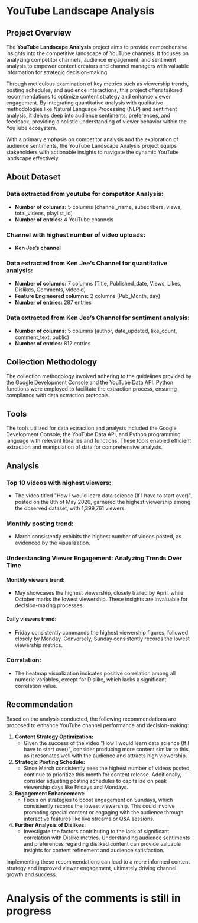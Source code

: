 # YouTube Landscape Analysis

## Project Overview
The **YouTube Landscape Analysis** project aims to provide comprehensive insights into the competitive landscape of YouTube channels. It focuses on analyzing competitor channels, audience engagement, and sentiment analysis to empower content creators and channel managers with valuable information for strategic decision-making.

Through meticulous examination of key metrics such as viewership trends, posting schedules, and audience interactions, this project offers tailored recommendations to optimize content strategy and enhance viewer engagement. By integrating quantitative analysis with qualitative methodologies like Natural Language Processing (NLP) and sentiment analysis, it delves deep into audience sentiments, preferences, and feedback, providing a holistic understanding of viewer behavior within the YouTube ecosystem.

With a primary emphasis on competitor analysis and the exploration of audience sentiments, the YouTube Landscape Analysis project equips stakeholders with actionable insights to navigate the dynamic YouTube landscape effectively.

## About Dataset
### Data extracted from youtube for competitor Analysis:
- **Number of columns:** 5 columns (channel_name, subscribers, views, total_videos, playlist_id)
- **Number of entries:** 4 YouTube channels

### Channel with highest number of video uploads:
- **Ken Jee’s channel**

### Data extracted from Ken Jee’s Channel for quantitative analysis:
- **Number of columns:** 7 columns (Title, Published_date, Views, Likes, Dislikes, Comments, videoid)
- **Feature Engineered columns:** 2 columns (Pub_Month, day)
- **Number of entries:** 287 entries

### Data extracted from Ken Jee’s Channel for sentiment analysis:
- **Number of columns:** 5 columns (author, date_updated, like_count, comment_text, public)
- **Number of entries:** 812 entries

## Collection Methodology
The collection methodology involved adhering to the guidelines provided by the Google Development Console and the YouTube Data API. Python functions were employed to facilitate the extraction process, ensuring compliance with data extraction protocols.

## Tools
The tools utilized for data extraction and analysis included the Google Development Console, the YouTube Data API, and Python programming language with relevant libraries and functions. These tools enabled efficient extraction and manipulation of data for comprehensive analysis.

## Analysis
### Top 10 videos with highest viewers:
- The video titled "How I would learn data science (If I have to start over)", posted on the 8th of May 2020, garnered the highest viewership among the observed dataset, with 1,399,761 viewers.

### Monthly posting trend:
- March consistently exhibits the highest number of videos posted, as evidenced by the visualization.

### Understanding Viewer Engagement: Analyzing Trends Over Time
#### Monthly viewers trend:
- May showcases the highest viewership, closely trailed by April, while October marks the lowest viewership. These insights are invaluable for decision-making processes.

#### Daily viewers trend:
- Friday consistently commands the highest viewership figures, followed closely by Monday. Conversely, Sunday consistently records the lowest viewership metrics.

### Correlation:
- The heatmap visualization indicates positive correlation among all numeric variables, except for Dislike, which lacks a significant correlation value.

## Recommendation
Based on the analysis conducted, the following recommendations are proposed to enhance YouTube channel performance and decision-making:
1. **Content Strategy Optimization:**
   - Given the success of the video "How I would learn data science (If I have to start over)", consider producing more content similar to this, as it resonates well with the audience and attracts high viewership.
2. **Strategic Posting Schedule:**
   - Since March consistently sees the highest number of videos posted, continue to prioritize this month for content release. Additionally, consider adjusting posting schedules to capitalize on peak viewership days like Fridays and Mondays.
3. **Engagement Enhancement:**
   - Focus on strategies to boost engagement on Sundays, which consistently records the lowest viewership. This could involve promoting special content or engaging with the audience through interactive features like live streams or Q&A sessions.
4. **Further Analysis of Dislikes:**
   - Investigate the factors contributing to the lack of significant correlation with Dislike metrics. Understanding audience sentiments and preferences regarding disliked content can provide valuable insights for content refinement and audience satisfaction.

Implementing these recommendations can lead to a more informed content strategy and improved viewer engagement, ultimately driving channel growth and success.

# Analysis of the comments is still in progress
